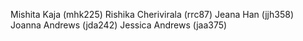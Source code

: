 Mishita Kaja (mhk225)
Rishika Cherivirala (rrc87)
Jeana Han (jjh358)
Joanna Andrews (jda242)
Jessica Andrews (jaa375)
